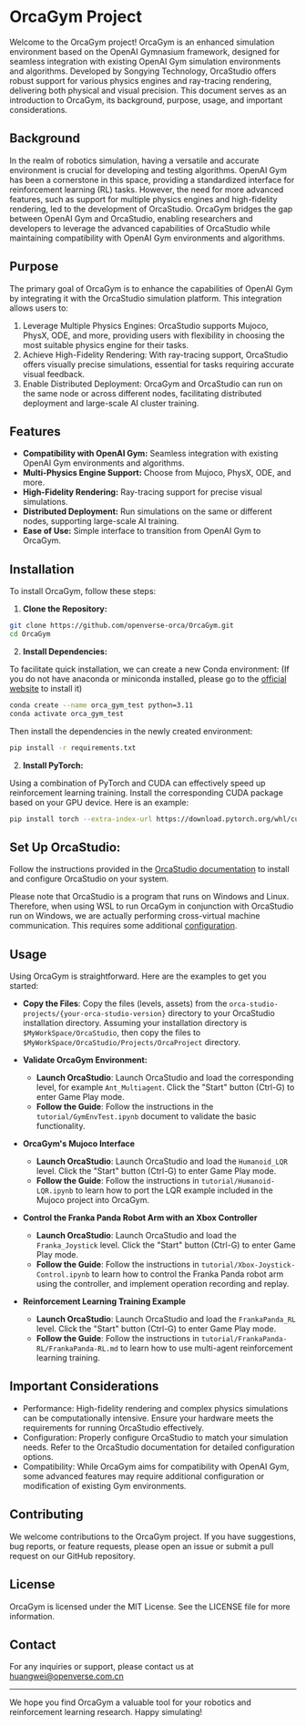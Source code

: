 # OrcaGym Project
Welcome to the OrcaGym project! OrcaGym is an enhanced simulation environment based on the OpenAI Gymnasium framework, designed for seamless integration with existing OpenAI Gym simulation environments and algorithms. Developed by Songying Technology, OrcaStudio offers robust support for various physics engines and ray-tracing rendering, delivering both physical and visual precision. This document serves as an introduction to OrcaGym, its background, purpose, usage, and important considerations.

## Background
In the realm of robotics simulation, having a versatile and accurate environment is crucial for developing and testing algorithms. OpenAI Gym has been a cornerstone in this space, providing a standardized interface for reinforcement learning (RL) tasks. However, the need for more advanced features, such as support for multiple physics engines and high-fidelity rendering, led to the development of OrcaStudio. OrcaGym bridges the gap between OpenAI Gym and OrcaStudio, enabling researchers and developers to leverage the advanced capabilities of OrcaStudio while maintaining compatibility with OpenAI Gym environments and algorithms.

## Purpose
The primary goal of OrcaGym is to enhance the capabilities of OpenAI Gym by integrating it with the OrcaStudio simulation platform. This integration allows users to:

1. Leverage Multiple Physics Engines: OrcaStudio supports Mujoco, PhysX, ODE, and more, providing users with flexibility in choosing the most suitable physics engine for their tasks.
2. Achieve High-Fidelity Rendering: With ray-tracing support, OrcaStudio offers visually precise simulations, essential for tasks requiring accurate visual feedback.
3. Enable Distributed Deployment: OrcaGym and OrcaStudio can run on the same node or across different nodes, facilitating distributed deployment and large-scale AI cluster training.

## Features
* **Compatibility with OpenAI Gym:** Seamless integration with existing OpenAI Gym environments and algorithms.
* **Multi-Physics Engine Support:** Choose from Mujoco, PhysX, ODE, and more.
* **High-Fidelity Rendering:** Ray-tracing support for precise visual simulations.
* **Distributed Deployment:** Run simulations on the same or different nodes, supporting large-scale AI training.
* **Ease of Use:** Simple interface to transition from OpenAI Gym to OrcaGym.

## Installation
To install OrcaGym, follow these steps:

1. **Clone the Repository:**

```bash
git clone https://github.com/openverse-orca/OrcaGym.git
cd OrcaGym
```

2. **Install Dependencies:**

To facilitate quick installation, we can create a new Conda environment: (If you do not have anaconda or miniconda installed, please go to the [official website](https://www.anaconda.com/) to install it)
```bash
conda create --name orca_gym_test python=3.11
conda activate orca_gym_test
```

Then install the dependencies in the newly created environment:
```bash
pip install -r requirements.txt
```

2. **Install PyTorch:**

Using a combination of PyTorch and CUDA can effectively speed up reinforcement learning training. Install the corresponding CUDA package based on your GPU device. Here is an example:
```bash
pip install torch --extra-index-url https://download.pytorch.org/whl/cu12x
```

## Set Up OrcaStudio:

Follow the instructions provided in the [OrcaStudio documentation](URL:http://orca3d.cn/) to install and configure OrcaStudio on your system.

Please note that OrcaStudio is a program that runs on Windows and Linux. Therefore, when using WSL to run OrcaGym in conjunction with OrcaStudio run on Windows, we are actually performing cross-virtual machine communication. This requires some additional [configuration](./doc/setup-wsl-grpc-communication.md).


## Usage
Using OrcaGym is straightforward. Here are the examples to get you started:

* **Copy the Files**: Copy the files (levels, assets) from the `orca-studio-projects/{your-orca-studio-version}` directory to your OrcaStudio installation directory. Assuming your installation directory is `$MyWorkSpace/OrcaStudio`, then copy the files to `$MyWorkSpace/OrcaStudio/Projects/OrcaProject` directory.

* **Validate OrcaGym Environment:**
    * **Launch OrcaStudio**: Launch OrcaStudio and load the corresponding level, for example `Ant_Multiagent`. Click the "Start" button (Ctrl-G) to enter Game Play mode.
    * **Follow the Guide**: Follow the instructions in the `tutorial/GymEnvTest.ipynb` document to validate the basic functionality.

* **OrcaGym's Mujoco Interface**
    * **Launch OrcaStudio**: Launch OrcaStudio and load the `Humanoid_LQR` level. Click the "Start" button (Ctrl-G) to enter Game Play mode.
    * **Follow the Guide**: Follow the instructions in `tutorial/Humanoid-LQR.ipynb` to learn how to port the LQR example included in the Mujoco project into OrcaGym.

* **Control the Franka Panda Robot Arm with an Xbox Controller**
    * **Launch OrcaStudio**: Launch OrcaStudio and load the `Franka_Joystick` level. Click the "Start" button (Ctrl-G) to enter Game Play mode.
    * **Follow the Guide**: Follow the instructions in `tutorial/Xbox-Joystick-Control.ipynb` to learn how to control the Franka Panda robot arm using the controller, and implement operation recording and replay.

* **Reinforcement Learning Training Example**
    * **Launch OrcaStudio**: Launch OrcaStudio and load the `FrankaPanda_RL` level. Click the "Start" button (Ctrl-G) to enter Game Play mode.
    * **Follow the Guide**: Follow the instructions in `tutorial/FrankaPanda-RL/FrankaPanda-RL.md` to learn how to use multi-agent reinforcement learning training.


## Important Considerations
* Performance: High-fidelity rendering and complex physics simulations can be computationally intensive. Ensure your hardware meets the requirements for running OrcaStudio effectively.
* Configuration: Properly configure OrcaStudio to match your simulation needs. Refer to the OrcaStudio documentation for detailed configuration options.
* Compatibility: While OrcaGym aims for compatibility with OpenAI Gym, some advanced features may require additional configuration or modification of existing Gym environments.

## Contributing
We welcome contributions to the OrcaGym project. If you have suggestions, bug reports, or feature requests, please open an issue or submit a pull request on our GitHub repository.

## License
OrcaGym is licensed under the MIT License. See the LICENSE file for more information.

## Contact
For any inquiries or support, please contact us at huangwei@openverse.com.cn

---

We hope you find OrcaGym a valuable tool for your robotics and reinforcement learning research. Happy simulating!
